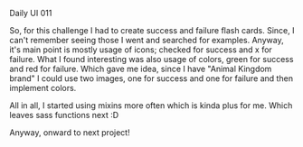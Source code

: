 Daily UI 011

So, for this challenge I had to create success and failure flash cards. 
Since, I can't remember seeing those I went and searched for examples.
Anyway, it's main point is mostly usage of icons; checked for success
and x for failure. What I found interesting was also usage of colors, 
green for success and red for failure. Which gave me idea, since I have 
"Animal Kingdom brand" I could use two images, one for success and one for 
failure and then implement colors.

All in all, I started using mixins more often which is kinda plus for me.
Which leaves sass functions next :D

Anyway, onward to next project!
